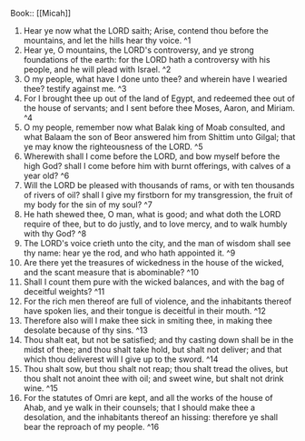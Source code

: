  Book:: [[Micah]]
 1. Hear ye now what the LORD saith; Arise, contend thou before the mountains, and let the hills hear thy voice. ^1
 2. Hear ye, O mountains, the LORD's controversy, and ye strong foundations of the earth: for the LORD hath a controversy with his people, and he will plead with Israel. ^2
 3. O my people, what have I done unto thee? and wherein have I wearied thee? testify against me. ^3
 4. For I brought thee up out of the land of Egypt, and redeemed thee out of the house of servants; and I sent before thee Moses, Aaron, and Miriam. ^4
 5. O my people, remember now what Balak king of Moab consulted, and what Balaam the son of Beor answered him from Shittim unto Gilgal; that ye may know the righteousness of the LORD. ^5
 6. Wherewith shall I come before the LORD, and bow myself before the high God? shall I come before him with burnt offerings, with calves of a year old? ^6
 7. Will the LORD be pleased with thousands of rams, or with ten thousands of rivers of oil? shall I give my firstborn for my transgression, the fruit of my body for the sin of my soul? ^7
 8. He hath shewed thee, O man, what is good; and what doth the LORD require of thee, but to do justly, and to love mercy, and to walk humbly with thy God? ^8
 9. The LORD's voice crieth unto the city, and the man of wisdom shall see thy name: hear ye the rod, and who hath appointed it. ^9
 10. Are there yet the treasures of wickedness in the house of the wicked, and the scant measure that is abominable? ^10
 11. Shall I count them pure with the wicked balances, and with the bag of deceitful weights? ^11
 12. For the rich men thereof are full of violence, and the inhabitants thereof have spoken lies, and their tongue is deceitful in their mouth. ^12
 13. Therefore also will I make thee sick in smiting thee, in making thee desolate because of thy sins. ^13
 14. Thou shalt eat, but not be satisfied; and thy casting down shall be in the midst of thee; and thou shalt take hold, but shalt not deliver; and that which thou deliverest will I give up to the sword. ^14
 15. Thou shalt sow, but thou shalt not reap; thou shalt tread the olives, but thou shalt not anoint thee with oil; and sweet wine, but shalt not drink wine. ^15
 16. For the statutes of Omri are kept, and all the works of the house of Ahab, and ye walk in their counsels; that I should make thee a desolation, and the inhabitants thereof an hissing: therefore ye shall bear the reproach of my people. ^16
